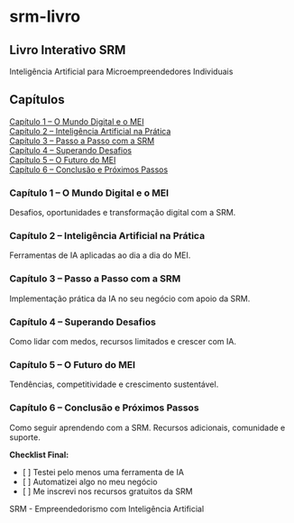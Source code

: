 # srm-livro
<section>
  </header>
    <h1>Livro Interativo SRM</h1>
    <p>Inteligência Artificial para Microempreendedores Individuais</p>
  </header>
  <section>
    <h2>Capítulos</h2>
    <a href="#cap1">Capítulo 1 – O Mundo Digital e o MEI</a>
    <section>
    <a href="#cap2">Capítulo 2 – Inteligência Artificial na Prática</a>
    <section>
    <a href="#cap3">Capítulo 3 – Passo a Passo com a SRM</a>
    <section>
    <a href="#cap4">Capítulo 4 – Superando Desafios</a>
    <section>
    <a href="#cap5">Capítulo 5 – O Futuro do MEI</a>
    <section>
    <a href="#cap6">Capítulo 6 – Conclusão e Próximos Passos</a>
    
  </section>

  <section id="cap1">
    <h3>Capítulo 1 – O Mundo Digital e o MEI</h3>
    <p>Desafios, oportunidades e transformação digital com a SRM.</p>
  </section>
  <section id="cap2">
    <h3>Capítulo 2 – Inteligência Artificial na Prática</h3>
    <p>Ferramentas de IA aplicadas ao dia a dia do MEI.</p>
  </section>
  <section id="cap3">
    <h3>Capítulo 3 – Passo a Passo com a SRM</h3>
    <p>Implementação prática da IA no seu negócio com apoio da SRM.</p>
  </section>
  <section id="cap4">
    <h3>Capítulo 4 – Superando Desafios</h3>
    <p>Como lidar com medos, recursos limitados e crescer com IA.</p>
  </section>
  <section id="cap5">
    <h3>Capítulo 5 – O Futuro do MEI</h3>
    <p>Tendências, competitividade e crescimento sustentável.</p>
  </section>
  <section id="cap6">
    <h3>Capítulo 6 – Conclusão e Próximos Passos</h3>
    <p>Como seguir aprendendo com a SRM. Recursos adicionais, comunidade e suporte.</p>
    <div class="checklist">
      <strong>Checklist Final:</strong>
      <ul>
        <li>[ ] Testei pelo menos uma ferramenta de IA</li>
        <li>[ ] Automatizei algo no meu negócio</li>
        <li>[ ] Me inscrevi nos recursos gratuitos da SRM</li>
      </ul>
    </div>
  </section>

  <footer>
    <p>SRM - Empreendedorismo com Inteligência Artificial</p>
  </footer>
</body>
</html>
